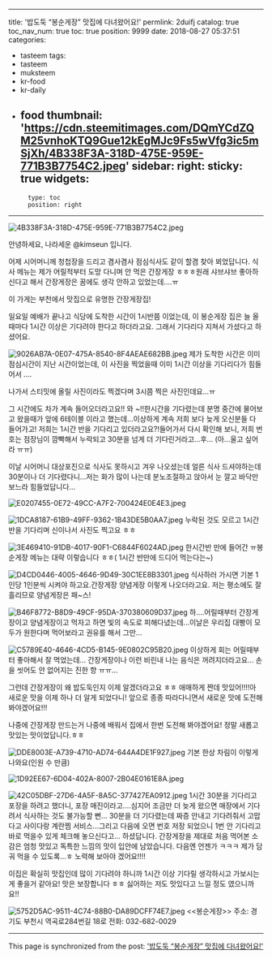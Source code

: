 
---
title: '밥도둑 “봉순게장” 맛집에 다녀왔어요!'
permlink: 2duifj
catalog: true
toc_nav_num: true
toc: true
position: 9999
date: 2018-08-27 05:37:51
categories:
- tasteem
tags:
- tasteem
- muksteem
- kr-food
- kr-daily
- food
thumbnail: 'https://cdn.steemitimages.com/DQmYCdZQM25vnhoKTQ9Gue12kEgMJc9Fs5wVfg3ic5mSjXh/4B338F3A-318D-475E-959E-771B3B7754C2.jpeg'
sidebar:
    right:
        sticky: true
widgets:
    -
        type: toc
        position: right
---


![4B338F3A-318D-475E-959E-771B3B7754C2.jpeg](https://cdn.steemitimages.com/DQmYCdZQM25vnhoKTQ9Gue12kEgMJc9Fs5wVfg3ic5mSjXh/4B338F3A-318D-475E-959E-771B3B7754C2.jpeg)

안녕하세요, 나라세운 @kimseun 입니다.

어제 시어머니께 청첩장을 드리고 겸사겸사 점심식사도 같이 할겸 찾아 뵈었답니다. 식사 메뉴는 제가 어릴적부터 도망 다니며 안 먹은 간장게장 ㅎㅎㅎ원래 샤브샤브 좋아하신다고 해서 간장게장은 꿈에도 생각 안하고 있었는데....ㅠ


이 가게는 부천에서 맛집으로 유명한 간장게장집!

일요일 예배가 끝나고 식당에 도착한 시간이 1시반쯤 이었는데, 이 봉순게장 집은 늘 올때마다 1시간  이상은 기다려야 한다고 하더라고요. 그래서 기다리다 지쳐서 가셨다고 하셨어요.


![9026AB7A-0E07-475A-8540-8F4AEAE682BB.jpeg](https://cdn.steemitimages.com/DQmPnnqrpxyzdb5PuvtJRbbreKZ23uXb1PAZK2t1DgzAnKc/9026AB7A-0E07-475A-8540-8F4AEAE682BB.jpeg)
제가 도착한 시간은 이미 점심시간이 지난 시간이었는데, 이 사진을 찍었을때 이미 1시간 이상을 기다리다가 힘들어서 ....


나가서 스티밋에 올릴 사진이라도 찍겠다며 3시쯤 찍은 사진인데요...ㅠ


그 시간에도 차가 계속 들어오더라고요!! 와 ~!!한시간을 기다렸는데 분명 중간에 물어보고 왔을때가 앞에 6테이블 이라고 했는데...이상하게 계속 저희 보다 늦게 오신분들 다 들어가고! 저희는 1시간 반을 기다리고 있더라고요?!들어가서 다시 확인해 보니, 저희 번호는 점장님이 깜빡해서 누락되고 30분을 넘게 더 기다린거라고...후... (아...울고 싶어라 ㅠㅠ)


이날 시어머니 대상포진으로  식사도 못하시고 겨우 나오셨는데 얼른 식사 드셔야하는데 30분이나 더 기다렸다니...저는 화가 많이 나는데 분노조절하고 앉아서 눈 깔고 바닥만 보느라 힘들었답니다...


![E0207455-0E72-49CC-A7F2-700424E0E4E3.jpeg](https://cdn.steemitimages.com/DQmPRCTzMSzea4SorWcTPJqCYVPV4FP1mk2pYSqcSWJsRdH/E0207455-0E72-49CC-A7F2-700424E0E4E3.jpeg)


![1DCA8187-61B9-49FF-9362-1B43DE5B0AA7.jpeg](https://cdn.steemitimages.com/DQmdAbtibeVWSNJBE3TyAno9u6ZMhiqXW78XqadNzoFEGRD/1DCA8187-61B9-49FF-9362-1B43DE5B0AA7.jpeg)
누락된 것도 모르고 1시간반을 기다리며 신이나서 사진도  찍고요 ㅎㅎ


![3E469410-91DB-4017-90F1-C6844F6024AD.jpeg](https://cdn.steemitimages.com/DQmZtRYBfLk9j1XaTNSsoT6oegWS21neHomwpKhqzfkzbFA/3E469410-91DB-4017-90F1-C6844F6024AD.jpeg)
한시간반 만에 들어간 ㅠ봉순게장 메뉴는 대략 이렇습니다 ㅎㅎ( 1시간 반만에 드디어 먹는다는~)


![D4CD0446-4005-4646-9D49-30C1EE8B3301.jpeg](https://cdn.steemitimages.com/DQmZGFDBDNYGXYaRSYEt7Xw3btXcSGyKq2QuVW17DayTLAW/D4CD0446-4005-4646-9D49-30C1EE8B3301.jpeg)
식사하러 가시면 기본 1인당 1인분씩 시켜야 하고요.간장게장 양념게장 이렇게 나오더라고요. 저는 평소에도 잘 흘리므로 양념게장은 패~스!


![B46F8772-B8D9-49CF-95DA-370380609D37.jpeg](https://cdn.steemitimages.com/DQmUXUh7Mnv5YHsLmHeH6mMZh6yX2fLTNjS9DmLa4uyugoy/B46F8772-B8D9-49CF-95DA-370380609D37.jpeg)
하....어릴때부터 간장게장이고 양념게장이고 먹자고 하면 빛의 속도로 피해다녔는데...이날은 우리집 대빵이 모두가 원한다며 먹어보라고 권유를 해서 그만...


![C5789E40-4646-4CD5-B145-9E0802C95B20.jpeg](https://cdn.steemitimages.com/DQmYCdZQM25vnhoKTQ9Gue12kEgMJc9Fs5wVfg3ic5mSjXh/C5789E40-4646-4CD5-B145-9E0802C95B20.jpeg)
이상하게 회는 어릴때부터 좋아해서 잘 먹었는데... 간장게장이나 이런 비린내 나는 음식은 꺼려지더라고요... 손을 씻어도 안 없어지는 진한 향 ㅠㅠ...


그런데 간장게장이 왜 밥도둑인지 이제 알겠더라고요 ㅎㅎ 애매하게 짠데 맛있어!!!!아 새로운 맛을 이제 하나 더 알게 되었다니! 앞으로 종종 따라다니면서 새로운 맛에 도전해 봐야겠어요!!!


나중에 간장게장 만드는거 나중에 배워서 집에서 한번 도전해 봐야겠어요! 정말 새롭고 맛있는 맛이었답니다.ㅎㅎ 


![DDE8003E-A739-4710-AD74-644A4DE1F927.jpeg](https://cdn.steemitimages.com/DQmZR6Zxf4X7crz5LnX9Yz7GKxUhEZM4fUMfV8CsXZmEfPW/DDE8003E-A739-4710-AD74-644A4DE1F927.jpeg)
기본 한상 차림이 이렇게 나와요(인원 수 만큼)


![1D92EE67-6D04-402A-8007-2B04E0161E8A.jpeg](https://cdn.steemitimages.com/DQmNpJzjR3fHMhvo8miF8EG9n81Zf5knu6Mg7w5yJPA72y8/1D92EE67-6D04-402A-8007-2B04E0161E8A.jpeg)

![42C05DBF-27D6-4A5F-8A5C-377427EA0912.jpeg](https://cdn.steemitimages.com/DQmanBEnGyFbn3VTSxnzDXmjQ4kqzHFNkUK1bVRsEoWWE6D/42C05DBF-27D6-4A5F-8A5C-377427EA0912.jpeg)
1시간 30분을 기다리고 포장을 하려고 했더니, 포장 매진이라고....심지어 조금만 더 늦게 왔으면 매장에서 기다려서 식사하는 것도 불가능할 뻔... 30분을 더 기다렸는데 짜증 안내고 기다려줘서 고맙다고 사이다랑 계란찜 서비스...그리고 다음에 오면 번호 저장 되었으니 1번 안 기다리고 바로 먹을수 있게 체크해 놓으신다고...
하셨답니다. 간장게장을 제대로 처음 먹어본 소감은 엄청 맛있고 독특한 느낌의 맛이 입안에 남았습니다. 다음엔 언젠가 ㅋㅋㅋ 제가 담궈 먹을 수 있도록...ㅎ 노력해 보아야 겠어요!!!!


이집은 확실히 맛집인데 많이 기다려야 하니까 1시간 이상 기다릴 생각하시고 가보시는게 좋을거 같아요! 맛은 보장합니다 ㅎㅎ 싫어하는 저도 맛있다고 느낄 정도 였으니까요!!


![5752D5AC-9511-4C74-88B0-DA89DCFF74E7.jpeg](https://cdn.steemitimages.com/DQmbFeEt9WLMy6bMMJcjyRFL528NbiXxwDf2vktcPiwY8ZB/5752D5AC-9511-4C74-88B0-DA89DCFF74E7.jpeg)
<<봉순게장>>
주소: 경기도 부천시 역곡로284번길 18로
전화: 032-682-0029

- - -

This page is synchronized from the post: ['밥도둑 “봉순게장” 맛집에 다녀왔어요!'](https://steemit.com/@kimseun/2duifj)
